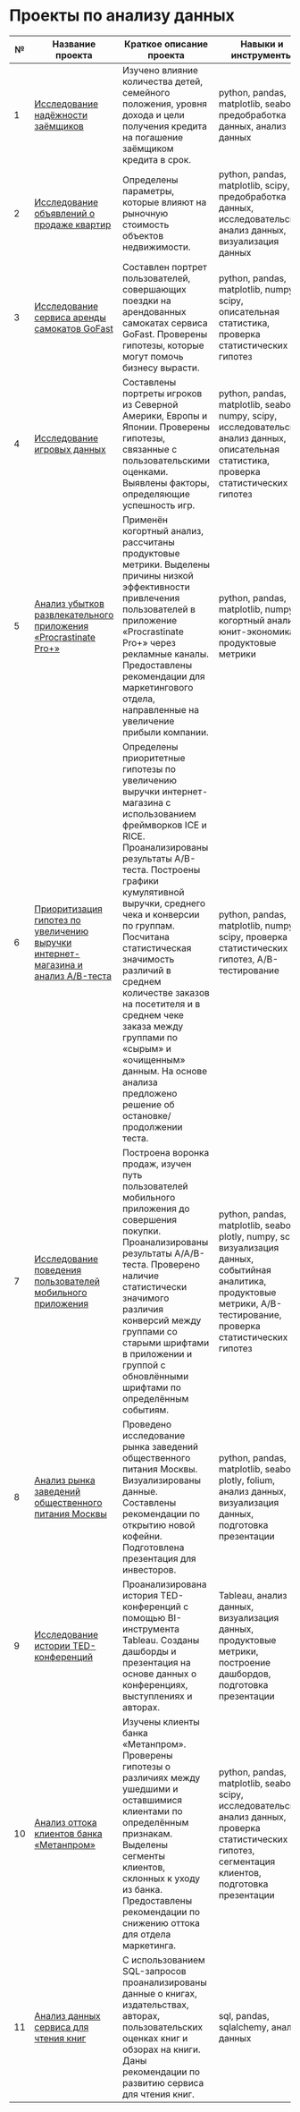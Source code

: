 # Проекты по анализу данных

| № |      Название проекта       |   Краткое описание проекта  |    Навыки и инструменты     |
|---|-----------------------------|-----------------------------|-----------------------------|
| 1 | [Исследование надёжности заёмщиков](https://github.com/Diana-Protsiv/portfolio/tree/master/Исследование%20надёжности%20заёмщиков) | Изучено влияние количества детей, семейного положения, уровня дохода и цели получения кредита на погашение заёмщиком кредита в срок. | python, pandas, matplotlib, seaborn, предобработка данных, анализ данных |
| 2 | [Исследование объявлений о продаже квартир](https://github.com/Diana-Protsiv/portfolio/tree/master/Исследование%20объявлений%20о%20продаже%20квартир) | Определены параметры, которые влияют на рыночную стоимость объектов недвижимости. | python, pandas, matplotlib, scipy, предобработка данных, исследовательский анализ данных, визуализация данных |
| 3 | [Исследование сервиса аренды самокатов GoFast](https://github.com/Diana-Protsiv/portfolio/tree/master/Исследование%20сервиса%20аренды%20самокатов%20GoFast) | Составлен портрет пользователей, совершающих поездки на арендованных самокатах сервиса GoFast. Проверены гипотезы, которые могут помочь бизнесу вырасти. | python, pandas, matplotlib, numpy, scipy, описательная статистика, проверка статистических гипотез |
| 4 | [Исследование игровых данных](https://github.com/Diana-Protsiv/portfolio/tree/master/Исследование%20игровых%20данных) | Составлены портреты игроков из Северной Америки, Европы и Японии. Проверены гипотезы, связанные с пользовательскими оценками. Выявлены факторы, определяющие успешность игр. | python, pandas, matplotlib, seaborn, numpy, scipy, исследовательский анализ данных, описательная статистика, проверка статистических гипотез |
| 5 | [Анализ убытков развлекательного приложения «Procrastinate Pro+»](https://github.com/Diana-Protsiv/portfolio/tree/master/Анализ%20убытков%20развлекательного%20приложения%20«Procrastinate%20Pro%2B») | Применён когортный анализ, рассчитаны продуктовые метрики. Выделены причины низкой эффективности привлечения пользователей в приложение «Procrastinate Pro+» через рекламные каналы. Предоставлены рекомендации для маркетингового отдела, направленные на увеличение прибыли компании. | python, pandas, matplotlib, numpy, когортный анализ, юнит-экономика, продуктовые метрики |
| 6 | [Приоритизация гипотез по увеличению выручки интернет-магазина и анализ A/B-теста](https://github.com/Diana-Protsiv/portfolio/tree/master/Приоритизация%20гипотез%20по%20увеличению%20выручки%20интернет-магазина%20и%20анализ%20A%20B%20теста) | Определены приоритетные гипотезы по увеличению выручки интернет-магазина с использованием фреймворков ICE и RICE. Проанализированы результаты A/B-теста. Построены графики кумулятивной выручки, среднего чека и конверсии по группам. Посчитана статистическая значимость различий в среднем количестве заказов на посетителя и в среднем чеке заказа между группами по «сырым» и «очищенным» данным. На основе анализа предложено решение об остановке/продолжении теста. | python, pandas, matplotlib, numpy, scipy, проверка статистических гипотез, A/B-тестирование |
| 7 | [Исследование поведения пользователей мобильного приложения](https://github.com/Diana-Protsiv/portfolio/tree/master/Исследование%20поведения%20пользователей%20мобильного%20приложения) | Построена воронка продаж, изучен путь пользователей мобильного приложения до совершения покупки. Проанализированы результаты A/A/B-теста. Проверено наличие статистически значимого различия конверсий между группами со старыми шрифтами в приложении и группой с обновлёнными шрифтами по определённым событиям. | python, pandas, matplotlib, seaborn, plotly, numpy, scipy, визуализация данных, событийная аналитика, продуктовые метрики, A/B-тестирование, проверка статистических гипотез |
| 8 | [Анализ рынка заведений общественного питания Москвы](https://github.com/Diana-Protsiv/portfolio/tree/master/Анализ%20рынка%20заведений%20общественного%20питания%20Москвы) | Проведено исследование рынка заведений общественного питания Москвы. Визуализированы данные. Составлены рекомендации по открытию новой кофейни. Подготовлена презентация для инвесторов. | python, pandas, matplotlib, seaborn, plotly, folium, анализ данных, визуализация данных, подготовка презентации |
| 9 | [Исследование истории TED-конференций](https://github.com/Diana-Protsiv/portfolio/tree/master/Исследование%20истории%20TED-конференций) | Проанализирована история TED-конференций с помощью BI-инструмента Tableau. Созданы дашборды и презентация на основе данных о конференциях, выступлениях и авторах. | Tableau, анализ данных, визуализация данных, продуктовые метрики, построение дашбордов, подготовка презентации |
| 10 | [Анализ оттока клиентов банка «Метанпром»](https://github.com/Diana-Protsiv/portfolio/tree/master/Анализ%20оттока%20клиентов%20банка%20«Метанпром») | Изучены клиенты банка «Метанпром». Проверены гипотезы о различиях между ушедшими и оставшимися клиентами по определённым признакам. Выделены сегменты клиентов, склонных к уходу из банка. Предоставлены рекомендации по снижению оттока для отдела маркетинга. | python, pandas, matplotlib, seaborn, scipy, исследовательский анализ данных, проверка статистических гипотез, сегментация клиентов, подготовка презентации |
| 11 | [Анализ данных сервиса для чтения книг](https://github.com/Diana-Protsiv/portfolio/tree/master/Анализ%20данных%20сервиса%20для%20чтения%20книг) | С использованием SQL-запросов проанализированы данные о книгах, издательствах, авторах, пользовательских оценках книг и обзорах на книги. Даны рекомендации по развитию сервиса для чтения книг. | sql, pandas, sqlalchemy, анализ данных |

